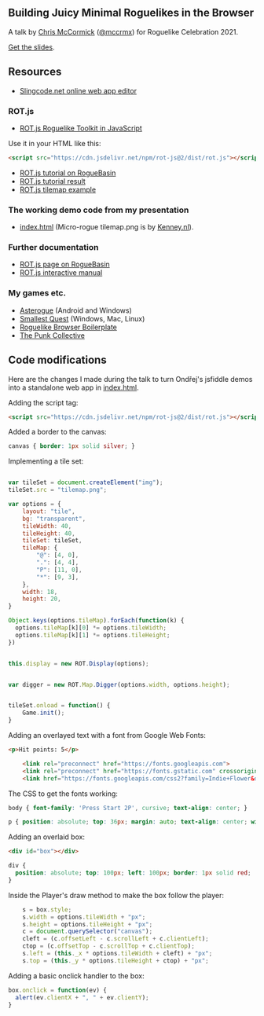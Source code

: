 ## Building Juicy Minimal Roguelikes in the Browser

A talk by [Chris McCormick](https://mccormick.cx) ([@mccrmx](https://twitter.com/mccrmx)) for Roguelike Celebration 2021.

[Get the slides](./building-juicy-minimal-roguelikes-in-the-browser.odp).

## Resources

 * [Slingcode.net online web app editor](https://slingcode.net)

### ROT.js

 * [ROT.js Roguelike Toolkit in JavaScript](http://ondras.github.io/rot.js/hp/)

Use it in your HTML like this:

```html
<script src="https://cdn.jsdelivr.net/npm/rot-js@2/dist/rot.js"></script>
```

 * [ROT.js tutorial on RogueBasin](http://roguebasin.com/?title=Rot.js_tutorial)
 * [ROT.js tutorial result](https://jsfiddle.net/rotjs/qRnFY/)
 * [ROT.js tilemap example](http://jsfiddle.net/vqy1Lgnx/1/)

### The working demo code from my presentation

 * [index.html](./index.html) (Micro-rogue tilemap.png is by [Kenney.nl](https://kenney.nl/)).

### Further documentation

 * [ROT.js page on RogueBasin](http://roguebasin.com/?title=Rot.js)
 * [ROT.js interactive manual](https://ondras.github.io/rot.js/manual/)

### My games etc.

 * [Asterogue](https://asterogue.space) (Android and Windows)
 * [Smallest Quest](https://thepunkcollective.itch.io/smallest-quest) (Windows, Mac, Linux)
 * [Roguelike Browser Boilerplate](https://chr15m.itch.io/roguelike-browser-boilerplate)
 * [The Punk Collective](https://thepunkcollective.com/)

## Code modifications

Here are the changes I made during the talk to turn Ondřej's jsfiddle demos into a standalone web app in [index.html](./index.html).

Adding the script tag:

```html
<script src="https://cdn.jsdelivr.net/npm/rot-js@2/dist/rot.js"></script>
```

Added a border to the canvas:

```css
canvas { border: 1px solid silver; }
```

Implementing a tile set:

```javascript

var tileSet = document.createElement("img");
tileSet.src = "tilemap.png";

var options = {
    layout: "tile",
    bg: "transparent",
    tileWidth: 40,
    tileHeight: 40,
    tileSet: tileSet,
    tileMap: {
        "@": [4, 0],
        ".": [4, 4],
        "P": [11, 0],
        "*": [9, 3],
    },
    width: 18,
    height: 20,
}

Object.keys(options.tileMap).forEach(function(k) {
  options.tileMap[k][0] *= options.tileWidth;
  options.tileMap[k][1] *= options.tileHeight;
})


this.display = new ROT.Display(options);


var digger = new ROT.Map.Digger(options.width, options.height);


tileSet.onload = function() {
	Game.init();
}
```

Adding an overlayed text with a font from Google Web Fonts:

```html
<p>Hit points: 5</p>

    <link rel="preconnect" href="https://fonts.googleapis.com">
    <link rel="preconnect" href="https://fonts.gstatic.com" crossorigin>
    <link href="https://fonts.googleapis.com/css2?family=Indie+Flower&display=swap" rel="stylesheet">
```

The CSS to get the fonts working:

```css
body { font-family: 'Press Start 2P', cursive; text-align: center; }

p { position: absolute; top: 36px; margin: auto; text-align: center; width: 100%; display: block; }
```

Adding an overlaid box:

```html
<div id="box"></div>
```

```css
div {
  position: absolute; top: 100px; left: 100px; border: 1px solid red;
}
```

Inside the Player's draw method to make the box follow the player:

```javascript
    s = box.style;
    s.width = options.tileWidth + "px";
    s.height = options.tileHeight + "px";
    c = document.querySelector("canvas");
    cleft = (c.offsetLeft - c.scrollLeft + c.clientLeft);
    ctop = (c.offsetTop - c.scrollTop + c.clientTop);
    s.left = (this._x * options.tileWidth + cleft) + "px";
    s.top = (this._y * options.tileHeight + ctop) + "px";
```

Adding a basic onclick handler to the box:

```javascript
box.onclick = function(ev) {
  alert(ev.clientX + ", " + ev.clientY);
}
```
